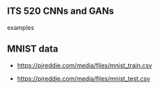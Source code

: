 ## ITS 520 CNNs and GANs

examples 

## MNIST data

* https://pjreddie.com/media/files/mnist_train.csv

* https://pjreddie.com/media/files/mnist_test.csv


